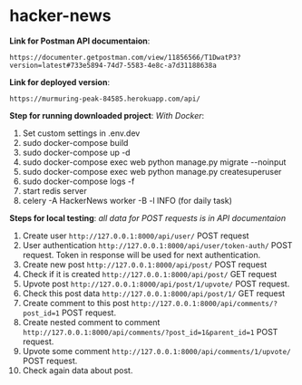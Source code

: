 # hacker-news

**Link for Postman API documentaion**:

``https://documenter.getpostman.com/view/11856566/T1DwatP3?version=latest#733e5894-74d7-5583-4e8c-a7d31188638a``

**Link for deployed version**:

``https://murmuring-peak-84585.herokuapp.com/api/``

**Step for running downloaded project**:
*With Docker*:
  1. Set custom settings in .env.dev
  2. sudo docker-compose build
  3. sudo docker-compose up -d
  4. sudo docker-compose exec web python manage.py migrate --noinput
  5. sudo docker-compose exec web python manage.py createsuperuser
  6. sudo docker-compose logs -f
  7. start redis server
  8. celery -A HackerNews worker -B -l INFO    (for daily task)

**Steps for local testing**:
*all data for POST requests is in API documentaion*
1. Create user `http://127.0.0.1:8000/api/user/` POST request
2. User authentication `http://127.0.0.1:8000/api/user/token-auth/` POST request. Token in response will be used for next authentication.
3. Create new post `http://127.0.0.1:8000/api/post/` POST request
4. Check if it is created `http://127.0.0.1:8000/api/post/` GET request
5. Upvote post `http://127.0.0.1:8000/api/post/1/upvote/` POST request.
6. Check this post data `http://127.0.0.1:8000/api/post/1/` GET request
7. Create comment to this post `http://127.0.0.1:8000/api/comments/?post_id=1` POST request.
8. Create nested comment to comment `http://127.0.0.1:8000/api/comments/?post_id=1&parent_id=1` POST request.
9. Upvote some comment `http://127.0.0.1:8000/api/comments/1/upvote/` POST request.
10. Check again data about post.
